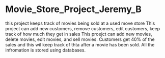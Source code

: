 # Movie_Store_Project_Jeremy_B
this project keeps track of movies being sold at a used move store
This project can add new customers, remove customers, edit customers, keep track of how much they get in sales
This proejct can add new movies, delete movies, edit movies, and sell movies.
Customers get 40% of the sales and this wil keep track of thta after a movie has been sold.
All the infromation is stored using databases. 
